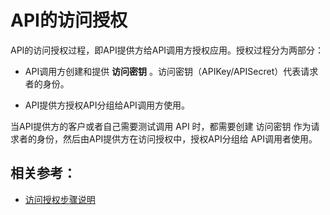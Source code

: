 # API的访问授权

API的访问授权过程，即API提供方给API调用方授权应用。授权过程分为两部分：

- API调用方创建和提供 **访问密钥** 。访问密钥（APIKey/APISecret）代表请求者的身份。

- API提供方授权API分组给API调用方使用。

当API提供方的客户或者自己需要测试调用 API 时，都需要创建 访问密钥 作为请求者的身份，然后由API提供方在访问授权中，授权API分组给 API调用者使用。






##  相关参考：

- [访问授权步骤说明](../Operation-Guide/Create-Auth/Create-Auth.md)



  
